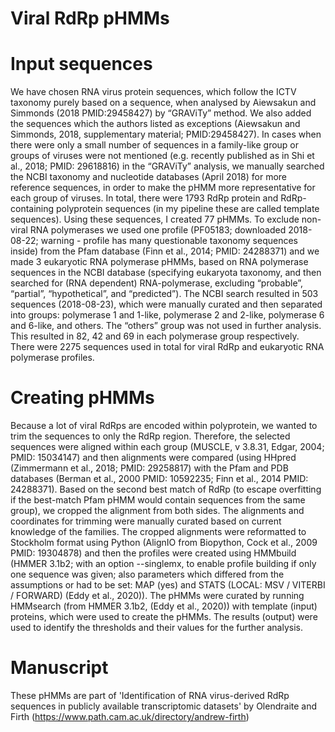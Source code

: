 # Viral RdRp pHMMs
# Input sequences
We have chosen RNA virus protein sequences, which follow the ICTV taxonomy purely based on a sequence, when analysed by Aiewsakun and Simmonds (2018 PMID:29458427) by “GRAViTy” method. We also added the sequences which the authors listed as exceptions (Aiewsakun and Simmonds, 2018, supplementary material; PMID:29458427). In cases when there were only a small number of sequences in a family-like group or groups of viruses were not mentioned (e.g. recently published as in Shi et al., 2018; PMID: 29618816) in the  “GRAViTy” analysis, we manually searched the NCBI taxonomy and nucleotide databases (April 2018) for more reference sequences, in order to make the pHMM more representative for each group of viruses. In total, there were 1793 RdRp protein and RdRp-containing polyprotein sequences (in my pipeline these are called template sequences). Using these sequences, I created 77 pHMMs.
To exclude non-viral RNA polymerases we used one profile (PF05183; downloaded 2018-08-22; warning - profile has many questionable taxonomy sequences inside) from the Pfam database (Finn et al., 2014; PMID: 24288371) and we made 3 eukaryotic RNA polymerase pHMMs, based on RNA polymerase sequences in the NCBI database (specifying eukaryota taxonomy, and then searched for (RNA dependent) RNA-polymerase, excluding “probable”, “partial”, “hypothetical”, and “predicted”). The NCBI search resulted in 503 sequences (2018-08-23), which were manually curated and then separated into groups: polymerase 1 and 1-like, polymerase 2 and 2-like, polymerase 6 and 6-like, and others. The “others” group was not used in further analysis. This resulted in 82, 42 and 69 in each polymerase group respectively. There were 2275 sequences used in total for viral RdRp and eukaryotic RNA polymerase profiles. 

# Creating pHMMs
Because a lot of viral RdRps are encoded within polyprotein, we wanted to trim the sequences to only the RdRp region. Therefore, the selected sequences were aligned within each group (MUSCLE, v 3.8.31, Edgar, 2004; PMID: 15034147) and then alignments were compared (using HHpred (Zimmermann et al., 2018; PMID: 29258817) with the Pfam and PDB databases (Berman et al., 2000 PMID: 10592235; Finn et al., 2014 PMID: 24288371). Based on the second best match of RdRp (to escape overfitting if the best-match Pfam pHMM would contain sequences from the same group), we cropped the alignment from both sides. The alignments and coordinates for trimming were manually curated based on current knowledge of the families. The cropped alignments were reformatted to Stockholm format using Python (AlignIO from Biopython, Cock et al., 2009 PMID: 19304878) and then the profiles were created using HMMbuild (HMMER 3.1b2; with an option --singlemx, to enable profile building if only one sequence was given; also parameters which differed from the assumptions or had to be set:  MAP (yes) and STATS (LOCAL: MSV / VITERBI / FORWARD) (Eddy et al., 2020)). 
The pHMMs were curated by running HMMsearch (from HMMER 3.1b2, (Eddy et al., 2020)) with template (input) proteins, which were used to create the pHMMs. The results (output) were used to identify the thresholds and their values for the further analysis. 

# Manuscript
These pHMMs are part of 'Identification of RNA virus-derived RdRp sequences in publicly available transcriptomic datasets' by Olendraite and Firth (https://www.path.cam.ac.uk/directory/andrew-firth)

